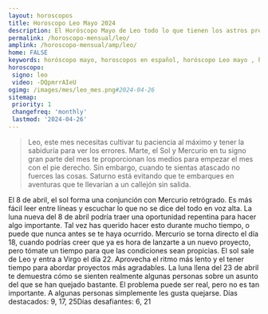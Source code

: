```yaml
---
layout: horoscopos
title: Horoscopo Leo Mayo 2024
description: El Horóscopo Mayo de Leo todo lo que tienen los astros preparados para este mes, amor, trabajo, familia. Todo sobre astrologia, tarot, predicciones. Horoscopo gratis en español, predicciones y astrología.
permalink: /horoscopo-mensual/leo/
amplink: /horoscopo-mensual/amp/leo/
home: FALSE
keywords: horóscopo mayo, horoscopos en español, horóscopo Leo mayo , horóscopo esperanza gracia, horoscop, horóscopos gratis, horoscopo Leo, Tarot, Astrologia, Zodíaco, Leo, horoscopo gratis, horoscopo del mes 
horoscopo:
 signo: leo
 video: -DQpmrrAIeU
ogimg: /images/mes/leo_mes.png#2024-04-26
sitemap:
 priority: 1
 changefreq: 'monthly'
 lastmod: '2024-04-26'
---
```



 > Leo, este mes necesitas cultivar tu paciencia al máximo y tener la sabiduría para ver los errores. Marte, el Sol y Mercurio en tu signo gran parte del mes te proporcionan los medios para empezar el mes con el pie derecho. Sin embargo, cuando te sientas atascado no fuerces las cosas. Saturno está evitando que te embarques en aventuras que te llevarían a un callejón sin salida.



El 8 de abril, el sol forma una conjunción con Mercurio retrógrado. Es más fácil leer entre líneas y escuchar lo que no se dice del todo en voz alta. La luna nueva del 8 de abril podría traer una oportunidad repentina para hacer algo importante. Tal vez has querido hacer esto durante mucho tiempo, o puede que nunca antes se te haya ocurrido. Mercurio se torna directo el día 18, cuando podrías creer que ya es hora de lanzarte a un nuevo proyecto, pero tómate un tiempo para que las condiciones sean propicias. El sol sale de Leo y entra a Virgo el día 22. Aprovecha el ritmo más lento y el tener tiempo para abordar proyectos más agradables. La luna llena del 23 de abril te demuestra cómo se sienten realmente algunas personas sobre un asunto del que se han quejado bastante. El problema puede ser real, pero no es tan importante. A algunas personas simplemente les gusta quejarse. Días destacados: 9, 17, 25Días desafiantes: 6, 21</div>